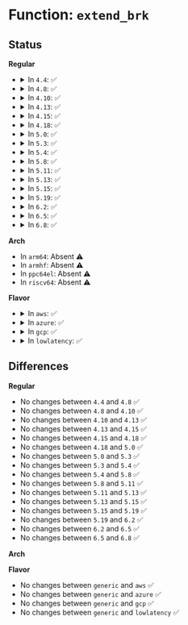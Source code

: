 # Function: <code>extend_brk</code>

## Status
<b>Regular</b>
<ul>
<li>
<details>
<summary>In <code>4.4</code>: ✅</summary>

```c
void *extend_brk(size_t size, size_t align);
```

**Collision:** Unique Global

**Inline:** No

**Transformation:** False

**Instances:**

```
In arch/x86/kernel/setup.c (ffffffff81f65d15)
Location: arch/x86/kernel/setup.c:264
Inline: False
Direct callers:
  - arch/x86/xen/enlighten.c:xen_hvm_init_shared_info
  - arch/x86/mm/init.c:early_alloc_pgt_buf
  - drivers/firmware/dmi_scan.c:dmi_string
  - drivers/firmware/dmi_scan.c:dmi_decode
  - drivers/firmware/dmi_scan.c:dmi_decode
  - drivers/firmware/dmi_scan.c:dmi_decode
  - drivers/firmware/dmi_scan.c:dmi_decode
  - drivers/firmware/dmi_scan.c:dmi_decode
  - drivers/firmware/dmi_scan.c:dmi_decode
  - drivers/firmware/dmi_scan.c:dmi_memdev_walk
```
**Symbols:**

```
ffffffff81f65d15-ffffffff81f65d64: extend_brk (STB_GLOBAL)
```
</details>
</li>
<li>
<details>
<summary>In <code>4.8</code>: ✅</summary>

```c
void *extend_brk(size_t size, size_t align);
```

**Collision:** Unique Global

**Inline:** No

**Transformation:** False

**Instances:**

```
In arch/x86/kernel/setup.c (ffffffff81f8db84)
Location: arch/x86/kernel/setup.c:266
Inline: False
Direct callers:
  - arch/x86/xen/enlighten.c:xen_hvm_init_shared_info
  - arch/x86/mm/init.c:early_alloc_pgt_buf
  - drivers/firmware/dmi_scan.c:dmi_decode
  - drivers/firmware/dmi_scan.c:dmi_decode
  - drivers/firmware/dmi_scan.c:dmi_decode
  - drivers/firmware/dmi_scan.c:dmi_decode
  - drivers/firmware/dmi_scan.c:dmi_decode
  - drivers/firmware/dmi_scan.c:dmi_memdev_walk
  - drivers/firmware/dmi_scan.c:dmi_string
```
**Symbols:**

```
ffffffff81f8db84-ffffffff81f8dbd0: extend_brk (STB_GLOBAL)
```
</details>
</li>
<li>
<details>
<summary>In <code>4.10</code>: ✅</summary>

```c
void *extend_brk(size_t size, size_t align);
```

**Collision:** Unique Global

**Inline:** No

**Transformation:** False

**Instances:**

```
In arch/x86/kernel/setup.c (ffffffff81fc8f48)
Location: arch/x86/kernel/setup.c:266
Inline: False
Direct callers:
  - arch/x86/xen/enlighten.c:xen_hvm_init_shared_info
  - arch/x86/mm/init.c:early_alloc_pgt_buf
  - drivers/firmware/dmi_scan.c:dmi_decode
  - drivers/firmware/dmi_scan.c:dmi_decode
  - drivers/firmware/dmi_scan.c:dmi_decode
  - drivers/firmware/dmi_scan.c:dmi_decode
  - drivers/firmware/dmi_scan.c:dmi_decode
  - drivers/firmware/dmi_scan.c:dmi_memdev_walk
  - drivers/firmware/dmi_scan.c:dmi_string
```
**Symbols:**

```
ffffffff81fc8f48-ffffffff81fc8f94: extend_brk (STB_GLOBAL)
```
</details>
</li>
<li>
<details>
<summary>In <code>4.13</code>: ✅</summary>

```c
void *extend_brk(size_t size, size_t align);
```

**Collision:** Unique Global

**Inline:** No

**Transformation:** False

**Instances:**

```
In arch/x86/kernel/setup.c (ffffffff820a9693)
Location: arch/x86/kernel/setup.c:270
Inline: False
Direct callers:
  - arch/x86/mm/init.c:early_alloc_pgt_buf
  - drivers/firmware/dmi_scan.c:dmi_decode
  - drivers/firmware/dmi_scan.c:dmi_decode
  - drivers/firmware/dmi_scan.c:dmi_decode
  - drivers/firmware/dmi_scan.c:dmi_decode
  - drivers/firmware/dmi_scan.c:dmi_decode
  - drivers/firmware/dmi_scan.c:dmi_memdev_walk
  - drivers/firmware/dmi_scan.c:dmi_save_dev_pciaddr
  - drivers/firmware/dmi_scan.c:dmi_string
```
**Symbols:**

```
ffffffff820a9693-ffffffff820a96e4: extend_brk (STB_GLOBAL)
```
</details>
</li>
<li>
<details>
<summary>In <code>4.15</code>: ✅</summary>

```c
void *extend_brk(size_t size, size_t align);
```

**Collision:** Unique Global

**Inline:** No

**Transformation:** False

**Instances:**

```
In arch/x86/kernel/setup.c (ffffffff826b01dd)
Location: arch/x86/kernel/setup.c:255
Inline: False
Direct callers:
  - arch/x86/mm/init.c:early_alloc_pgt_buf
  - drivers/firmware/dmi_scan.c:dmi_decode
  - drivers/firmware/dmi_scan.c:dmi_decode
  - drivers/firmware/dmi_scan.c:dmi_decode
  - drivers/firmware/dmi_scan.c:dmi_decode
  - drivers/firmware/dmi_scan.c:dmi_decode
  - drivers/firmware/dmi_scan.c:dmi_memdev_walk
  - drivers/firmware/dmi_scan.c:dmi_save_dev_pciaddr
  - drivers/firmware/dmi_scan.c:dmi_string
```
**Symbols:**

```
ffffffff826b01dd-ffffffff826b022e: extend_brk (STB_GLOBAL)
```
</details>
</li>
<li>
<details>
<summary>In <code>4.18</code>: ✅</summary>

```c
void *extend_brk(size_t size, size_t align);
```

**Collision:** Unique Global

**Inline:** No

**Transformation:** False

**Instances:**

```
In arch/x86/kernel/setup.c (ffffffff826d9875)
Location: arch/x86/kernel/setup.c:253
Inline: False
Direct callers:
  - arch/x86/mm/init.c:early_alloc_pgt_buf
  - drivers/firmware/dmi_scan.c:dmi_decode
  - drivers/firmware/dmi_scan.c:dmi_decode
  - drivers/firmware/dmi_scan.c:dmi_decode
  - drivers/firmware/dmi_scan.c:dmi_decode
  - drivers/firmware/dmi_scan.c:dmi_decode
  - drivers/firmware/dmi_scan.c:dmi_memdev_walk
  - drivers/firmware/dmi_scan.c:dmi_save_dev_pciaddr
  - drivers/firmware/dmi_scan.c:dmi_save_one_device
  - drivers/firmware/dmi_scan.c:dmi_string
```
**Symbols:**

```
ffffffff826d9875-ffffffff826d98c6: extend_brk (STB_GLOBAL)
```
</details>
</li>
<li>
<details>
<summary>In <code>5.0</code>: ✅</summary>

```c
void *extend_brk(size_t size, size_t align);
```

**Collision:** Unique Global

**Inline:** No

**Transformation:** False

**Instances:**

```
In arch/x86/kernel/setup.c (ffffffff8288fc59)
Location: arch/x86/kernel/setup.c:253
Inline: False
Direct callers:
  - arch/x86/mm/init.c:early_alloc_pgt_buf
  - arch/x86/mm/init.c:alloc_low_pages
  - drivers/firmware/dmi_scan.c:dmi_decode
  - drivers/firmware/dmi_scan.c:dmi_decode
  - drivers/firmware/dmi_scan.c:dmi_decode
  - drivers/firmware/dmi_scan.c:dmi_decode
  - drivers/firmware/dmi_scan.c:dmi_decode
  - drivers/firmware/dmi_scan.c:dmi_memdev_walk
  - drivers/firmware/dmi_scan.c:dmi_save_dev_pciaddr
  - drivers/firmware/dmi_scan.c:dmi_save_one_device
  - drivers/firmware/dmi_scan.c:dmi_string
```
**Symbols:**

```
ffffffff8288fc59-ffffffff8288fcaa: extend_brk (STB_GLOBAL)
```
</details>
</li>
<li>
<details>
<summary>In <code>5.3</code>: ✅</summary>

```c
void *extend_brk(size_t size, size_t align);
```

**Collision:** Unique Global

**Inline:** No

**Transformation:** False

**Instances:**

```
In arch/x86/kernel/setup.c (ffffffff828a7464)
Location: arch/x86/kernel/setup.c:255
Inline: False
Direct callers:
  - arch/x86/mm/init.c:early_alloc_pgt_buf
  - arch/x86/mm/init.c:alloc_low_pages
  - drivers/firmware/dmi_scan.c:dmi_setup
  - drivers/firmware/dmi_scan.c:dmi_decode
  - drivers/firmware/dmi_scan.c:dmi_decode
  - drivers/firmware/dmi_scan.c:dmi_decode
  - drivers/firmware/dmi_scan.c:dmi_decode
  - drivers/firmware/dmi_scan.c:dmi_decode
  - drivers/firmware/dmi_scan.c:dmi_save_dev_pciaddr
  - drivers/firmware/dmi_scan.c:dmi_save_one_device
  - drivers/firmware/dmi_scan.c:dmi_string
```
**Symbols:**

```
ffffffff828a7464-ffffffff828a74b8: extend_brk (STB_GLOBAL)
```
</details>
</li>
<li>
<details>
<summary>In <code>5.4</code>: ✅</summary>

```c
void *extend_brk(size_t size, size_t align);
```

**Collision:** Unique Global

**Inline:** No

**Transformation:** False

**Instances:**

```
In arch/x86/kernel/setup.c (ffffffff828aa49c)
Location: arch/x86/kernel/setup.c:255
Inline: False
Direct callers:
  - arch/x86/mm/init.c:early_alloc_pgt_buf
  - arch/x86/mm/init.c:alloc_low_pages
  - drivers/firmware/dmi_scan.c:dmi_setup
  - drivers/firmware/dmi_scan.c:dmi_decode
  - drivers/firmware/dmi_scan.c:dmi_decode
  - drivers/firmware/dmi_scan.c:dmi_decode
  - drivers/firmware/dmi_scan.c:dmi_decode
  - drivers/firmware/dmi_scan.c:dmi_decode
  - drivers/firmware/dmi_scan.c:dmi_save_dev_pciaddr
  - drivers/firmware/dmi_scan.c:dmi_save_one_device
  - drivers/firmware/dmi_scan.c:dmi_string
```
**Symbols:**

```
ffffffff828aa49c-ffffffff828aa4f0: extend_brk (STB_GLOBAL)
```
</details>
</li>
<li>
<details>
<summary>In <code>5.8</code>: ✅</summary>

```c
void *extend_brk(size_t size, size_t align);
```

**Collision:** Unique Global

**Inline:** No

**Transformation:** False

**Instances:**

```
In arch/x86/kernel/setup.c (ffffffff82ccf85d)
Location: arch/x86/kernel/setup.c:195
Inline: False
Direct callers:
  - arch/x86/mm/init.c:early_alloc_pgt_buf
  - arch/x86/mm/init.c:alloc_low_pages
  - drivers/firmware/dmi_scan.c:dmi_setup
  - drivers/firmware/dmi_scan.c:dmi_decode
  - drivers/firmware/dmi_scan.c:dmi_decode
  - drivers/firmware/dmi_scan.c:dmi_save_dev_pciaddr
  - drivers/firmware/dmi_scan.c:dmi_save_ipmi_device
  - drivers/firmware/dmi_scan.c:dmi_save_ipmi_device
  - drivers/firmware/dmi_scan.c:dmi_save_one_device
  - drivers/firmware/dmi_scan.c:dmi_save_release
  - drivers/firmware/dmi_scan.c:dmi_string
```
**Symbols:**

```
ffffffff82ccf85d-ffffffff82ccf8ae: extend_brk (STB_GLOBAL)
```
</details>
</li>
<li>
<details>
<summary>In <code>5.11</code>: ✅</summary>

```c
void *extend_brk(size_t size, size_t align);
```

**Collision:** Unique Global

**Inline:** No

**Transformation:** False

**Instances:**

```
In arch/x86/kernel/setup.c (ffffffff82fbb689)
Location: arch/x86/kernel/setup.c:194
Inline: False
Direct callers:
  - arch/x86/mm/init.c:early_alloc_pgt_buf
  - arch/x86/mm/init.c:alloc_low_pages
  - drivers/firmware/dmi_scan.c:dmi_setup
  - drivers/firmware/dmi_scan.c:dmi_decode
  - drivers/firmware/dmi_scan.c:dmi_decode
  - drivers/firmware/dmi_scan.c:dmi_save_dev_pciaddr
  - drivers/firmware/dmi_scan.c:dmi_save_ipmi_device
  - drivers/firmware/dmi_scan.c:dmi_save_ipmi_device
  - drivers/firmware/dmi_scan.c:dmi_save_one_device
  - drivers/firmware/dmi_scan.c:dmi_save_release
  - drivers/firmware/dmi_scan.c:dmi_string
```
**Symbols:**

```
ffffffff82fbb689-ffffffff82fbb6da: extend_brk (STB_GLOBAL)
```
</details>
</li>
<li>
<details>
<summary>In <code>5.13</code>: ✅</summary>

```c
void *extend_brk(size_t size, size_t align);
```

**Collision:** Unique Global

**Inline:** No

**Transformation:** False

**Instances:**

```
In arch/x86/kernel/setup.c (ffffffff831c5d34)
Location: arch/x86/kernel/setup.c:194
Inline: False
Direct callers:
  - arch/x86/mm/init.c:early_alloc_pgt_buf
  - arch/x86/mm/init.c:alloc_low_pages
  - drivers/firmware/dmi_scan.c:dmi_setup
  - drivers/firmware/dmi_scan.c:dmi_decode
  - drivers/firmware/dmi_scan.c:dmi_decode
  - drivers/firmware/dmi_scan.c:dmi_decode
  - drivers/firmware/dmi_scan.c:dmi_decode
  - drivers/firmware/dmi_scan.c:dmi_decode
  - drivers/firmware/dmi_scan.c:dmi_save_dev_pciaddr
  - drivers/firmware/dmi_scan.c:dmi_save_one_device
  - drivers/firmware/dmi_scan.c:dmi_save_release
  - drivers/firmware/dmi_scan.c:dmi_string
```
**Symbols:**

```
ffffffff831c5d34-ffffffff831c5d85: extend_brk (STB_GLOBAL)
```
</details>
</li>
<li>
<details>
<summary>In <code>5.15</code>: ✅</summary>

```c
void *extend_brk(size_t size, size_t align);
```

**Collision:** Unique Global

**Inline:** No

**Transformation:** False

**Instances:**

```
In arch/x86/kernel/setup.c (ffffffff832a6ca4)
Location: arch/x86/kernel/setup.c:196
Inline: False
Direct callers:
  - arch/x86/mm/init.c:early_alloc_pgt_buf
  - arch/x86/mm/init.c:alloc_low_pages
  - drivers/firmware/dmi_scan.c:dmi_setup
  - drivers/firmware/dmi_scan.c:dmi_decode
  - drivers/firmware/dmi_scan.c:dmi_decode
  - drivers/firmware/dmi_scan.c:dmi_decode
  - drivers/firmware/dmi_scan.c:dmi_decode
  - drivers/firmware/dmi_scan.c:dmi_decode
  - drivers/firmware/dmi_scan.c:dmi_save_dev_pciaddr
  - drivers/firmware/dmi_scan.c:dmi_save_one_device
  - drivers/firmware/dmi_scan.c:dmi_save_release
  - drivers/firmware/dmi_scan.c:dmi_string
```
**Symbols:**

```
ffffffff832a6ca4-ffffffff832a6cf5: extend_brk (STB_GLOBAL)
```
</details>
</li>
<li>
<details>
<summary>In <code>5.19</code>: ✅</summary>

```c
void *extend_brk(size_t size, size_t align);
```

**Collision:** Unique Global

**Inline:** No

**Transformation:** False

**Instances:**

```
In arch/x86/kernel/setup.c (ffffffff83455f4d)
Location: arch/x86/kernel/setup.c:192
Inline: False
Direct callers:
  - arch/x86/mm/init.c:early_alloc_pgt_buf
  - arch/x86/mm/init.c:alloc_low_pages
  - drivers/firmware/dmi_scan.c:dmi_setup
  - drivers/firmware/dmi_scan.c:dmi_decode
  - drivers/firmware/dmi_scan.c:dmi_decode
  - drivers/firmware/dmi_scan.c:dmi_decode
  - drivers/firmware/dmi_scan.c:dmi_decode
  - drivers/firmware/dmi_scan.c:dmi_decode
  - drivers/firmware/dmi_scan.c:dmi_save_dev_pciaddr
  - drivers/firmware/dmi_scan.c:dmi_save_one_device
  - drivers/firmware/dmi_scan.c:dmi_save_release
  - drivers/firmware/dmi_scan.c:dmi_string
```
**Symbols:**

```
ffffffff83455f4d-ffffffff83455faa: extend_brk (STB_GLOBAL)
```
</details>
</li>
<li>
<details>
<summary>In <code>6.2</code>: ✅</summary>

```c
void *extend_brk(size_t size, size_t align);
```

**Collision:** Unique Global

**Inline:** No

**Transformation:** False

**Instances:**

```
In arch/x86/kernel/setup.c (ffffffff83e741e0)
Location: arch/x86/kernel/setup.c:201
Inline: False
Direct callers:
  - arch/x86/mm/init.c:early_alloc_pgt_buf
  - arch/x86/mm/init.c:alloc_low_pages
  - drivers/firmware/dmi_scan.c:dmi_setup
  - drivers/firmware/dmi_scan.c:dmi_decode
  - drivers/firmware/dmi_scan.c:dmi_decode
  - drivers/firmware/dmi_scan.c:dmi_decode
  - drivers/firmware/dmi_scan.c:dmi_save_dev_pciaddr
  - drivers/firmware/dmi_scan.c:dmi_save_ipmi_device
  - drivers/firmware/dmi_scan.c:dmi_save_ipmi_device
  - drivers/firmware/dmi_scan.c:dmi_save_one_device
  - drivers/firmware/dmi_scan.c:dmi_save_release
  - drivers/firmware/dmi_scan.c:dmi_string
```
**Symbols:**

```
ffffffff83e741e0-ffffffff83e7423d: extend_brk (STB_GLOBAL)
```
</details>
</li>
<li>
<details>
<summary>In <code>6.5</code>: ✅</summary>

```c
void *extend_brk(size_t size, size_t align);
```

**Collision:** Unique Global

**Inline:** No

**Transformation:** False

**Instances:**

```
In arch/x86/kernel/setup.c (ffffffff83695cb0)
Location: arch/x86/kernel/setup.c:195
Inline: False
Direct callers:
  - arch/x86/mm/init.c:early_alloc_pgt_buf
  - arch/x86/mm/init.c:alloc_low_pages
  - drivers/firmware/dmi_scan.c:dmi_setup
  - drivers/firmware/dmi_scan.c:dmi_decode
  - drivers/firmware/dmi_scan.c:dmi_decode
  - drivers/firmware/dmi_scan.c:dmi_decode
  - drivers/firmware/dmi_scan.c:dmi_save_dev_pciaddr
  - drivers/firmware/dmi_scan.c:dmi_save_ipmi_device
  - drivers/firmware/dmi_scan.c:dmi_save_ipmi_device
  - drivers/firmware/dmi_scan.c:dmi_save_one_device
  - drivers/firmware/dmi_scan.c:dmi_save_release
  - drivers/firmware/dmi_scan.c:dmi_string
```
**Symbols:**

```
ffffffff83695cb0-ffffffff83695d0d: extend_brk (STB_GLOBAL)
```
</details>
</li>
<li>
<details>
<summary>In <code>6.8</code>: ✅</summary>

```c
void *extend_brk(size_t size, size_t align);
```

**Collision:** Unique Global

**Inline:** No

**Transformation:** False

**Instances:**

```
In arch/x86/kernel/setup.c (ffffffff838c58f0)
Location: arch/x86/kernel/setup.c:194
Inline: False
Direct callers:
  - arch/x86/mm/init.c:early_alloc_pgt_buf
  - arch/x86/mm/init.c:alloc_low_pages
  - drivers/firmware/dmi_scan.c:dmi_setup
  - drivers/firmware/dmi_scan.c:dmi_decode
  - drivers/firmware/dmi_scan.c:dmi_decode
  - drivers/firmware/dmi_scan.c:dmi_decode
  - drivers/firmware/dmi_scan.c:dmi_save_dev_pciaddr
  - drivers/firmware/dmi_scan.c:dmi_save_ipmi_device
  - drivers/firmware/dmi_scan.c:dmi_save_ipmi_device
  - drivers/firmware/dmi_scan.c:dmi_save_one_device
  - drivers/firmware/dmi_scan.c:dmi_save_release
  - drivers/firmware/dmi_scan.c:dmi_string
```
**Symbols:**

```
ffffffff838c58f0-ffffffff838c594d: extend_brk (STB_GLOBAL)
```
</details>
</li>
</ul>
<b>Arch</b>
<ul>
<li>
In <code>arm64</code>: Absent ⚠️
</li>
<li>
In <code>armhf</code>: Absent ⚠️
</li>
<li>
In <code>ppc64el</code>: Absent ⚠️
</li>
<li>
In <code>riscv64</code>: Absent ⚠️
</li>
</ul>
<b>Flavor</b>
<ul>
<li>
<details>
<summary>In <code>aws</code>: ✅</summary>

```c
void *extend_brk(size_t size, size_t align);
```

**Collision:** Unique Global

**Inline:** No

**Transformation:** False

**Instances:**

```
In arch/x86/kernel/setup.c (ffffffff828984ac)
Location: arch/x86/kernel/setup.c:255
Inline: False
Direct callers:
  - arch/x86/mm/init.c:early_alloc_pgt_buf
  - arch/x86/mm/init.c:alloc_low_pages
  - drivers/firmware/dmi_scan.c:dmi_setup
  - drivers/firmware/dmi_scan.c:dmi_decode
  - drivers/firmware/dmi_scan.c:dmi_decode
  - drivers/firmware/dmi_scan.c:dmi_decode
  - drivers/firmware/dmi_scan.c:dmi_decode
  - drivers/firmware/dmi_scan.c:dmi_decode
  - drivers/firmware/dmi_scan.c:dmi_save_dev_pciaddr
  - drivers/firmware/dmi_scan.c:dmi_save_one_device
  - drivers/firmware/dmi_scan.c:dmi_string
```
**Symbols:**

```
ffffffff828984ac-ffffffff82898500: extend_brk (STB_GLOBAL)
```
</details>
</li>
<li>
<details>
<summary>In <code>azure</code>: ✅</summary>

```c
void *extend_brk(size_t size, size_t align);
```

**Collision:** Unique Global

**Inline:** No

**Transformation:** False

**Instances:**

```
In arch/x86/kernel/setup.c (ffffffff828907bc)
Location: arch/x86/kernel/setup.c:255
Inline: False
Direct callers:
  - arch/x86/mm/init.c:early_alloc_pgt_buf
  - arch/x86/mm/init.c:alloc_low_pages
  - drivers/firmware/dmi_scan.c:dmi_setup
  - drivers/firmware/dmi_scan.c:dmi_decode
  - drivers/firmware/dmi_scan.c:dmi_decode
  - drivers/firmware/dmi_scan.c:dmi_decode
  - drivers/firmware/dmi_scan.c:dmi_decode
  - drivers/firmware/dmi_scan.c:dmi_decode
  - drivers/firmware/dmi_scan.c:dmi_save_dev_pciaddr
  - drivers/firmware/dmi_scan.c:dmi_save_one_device
  - drivers/firmware/dmi_scan.c:dmi_string
```
**Symbols:**

```
ffffffff828907bc-ffffffff82890810: extend_brk (STB_GLOBAL)
```
</details>
</li>
<li>
<details>
<summary>In <code>gcp</code>: ✅</summary>

```c
void *extend_brk(size_t size, size_t align);
```

**Collision:** Unique Global

**Inline:** No

**Transformation:** False

**Instances:**

```
In arch/x86/kernel/setup.c (ffffffff828ab49c)
Location: arch/x86/kernel/setup.c:255
Inline: False
Direct callers:
  - arch/x86/mm/init.c:early_alloc_pgt_buf
  - arch/x86/mm/init.c:alloc_low_pages
  - drivers/firmware/dmi_scan.c:dmi_setup
  - drivers/firmware/dmi_scan.c:dmi_decode
  - drivers/firmware/dmi_scan.c:dmi_decode
  - drivers/firmware/dmi_scan.c:dmi_decode
  - drivers/firmware/dmi_scan.c:dmi_decode
  - drivers/firmware/dmi_scan.c:dmi_decode
  - drivers/firmware/dmi_scan.c:dmi_save_dev_pciaddr
  - drivers/firmware/dmi_scan.c:dmi_save_one_device
  - drivers/firmware/dmi_scan.c:dmi_string
```
**Symbols:**

```
ffffffff828ab49c-ffffffff828ab4f0: extend_brk (STB_GLOBAL)
```
</details>
</li>
<li>
<details>
<summary>In <code>lowlatency</code>: ✅</summary>

```c
void *extend_brk(size_t size, size_t align);
```

**Collision:** Unique Global

**Inline:** No

**Transformation:** False

**Instances:**

```
In arch/x86/kernel/setup.c (ffffffff828ab4ac)
Location: arch/x86/kernel/setup.c:255
Inline: False
Direct callers:
  - arch/x86/mm/init.c:early_alloc_pgt_buf
  - arch/x86/mm/init.c:alloc_low_pages
  - drivers/firmware/dmi_scan.c:dmi_setup
  - drivers/firmware/dmi_scan.c:dmi_decode
  - drivers/firmware/dmi_scan.c:dmi_decode
  - drivers/firmware/dmi_scan.c:dmi_decode
  - drivers/firmware/dmi_scan.c:dmi_decode
  - drivers/firmware/dmi_scan.c:dmi_decode
  - drivers/firmware/dmi_scan.c:dmi_save_dev_pciaddr
  - drivers/firmware/dmi_scan.c:dmi_save_one_device
  - drivers/firmware/dmi_scan.c:dmi_string
```
**Symbols:**

```
ffffffff828ab4ac-ffffffff828ab500: extend_brk (STB_GLOBAL)
```
</details>
</li>
</ul>

## Differences
<b>Regular</b>
<ul>
<li>
No changes between <code>4.4</code> and <code>4.8</code> ✅
</li>
<li>
No changes between <code>4.8</code> and <code>4.10</code> ✅
</li>
<li>
No changes between <code>4.10</code> and <code>4.13</code> ✅
</li>
<li>
No changes between <code>4.13</code> and <code>4.15</code> ✅
</li>
<li>
No changes between <code>4.15</code> and <code>4.18</code> ✅
</li>
<li>
No changes between <code>4.18</code> and <code>5.0</code> ✅
</li>
<li>
No changes between <code>5.0</code> and <code>5.3</code> ✅
</li>
<li>
No changes between <code>5.3</code> and <code>5.4</code> ✅
</li>
<li>
No changes between <code>5.4</code> and <code>5.8</code> ✅
</li>
<li>
No changes between <code>5.8</code> and <code>5.11</code> ✅
</li>
<li>
No changes between <code>5.11</code> and <code>5.13</code> ✅
</li>
<li>
No changes between <code>5.13</code> and <code>5.15</code> ✅
</li>
<li>
No changes between <code>5.15</code> and <code>5.19</code> ✅
</li>
<li>
No changes between <code>5.19</code> and <code>6.2</code> ✅
</li>
<li>
No changes between <code>6.2</code> and <code>6.5</code> ✅
</li>
<li>
No changes between <code>6.5</code> and <code>6.8</code> ✅
</li>
</ul>
<b>Arch</b>
<ul>
</ul>
<b>Flavor</b>
<ul>
<li>
No changes between <code>generic</code> and <code>aws</code> ✅
</li>
<li>
No changes between <code>generic</code> and <code>azure</code> ✅
</li>
<li>
No changes between <code>generic</code> and <code>gcp</code> ✅
</li>
<li>
No changes between <code>generic</code> and <code>lowlatency</code> ✅
</li>
</ul>
